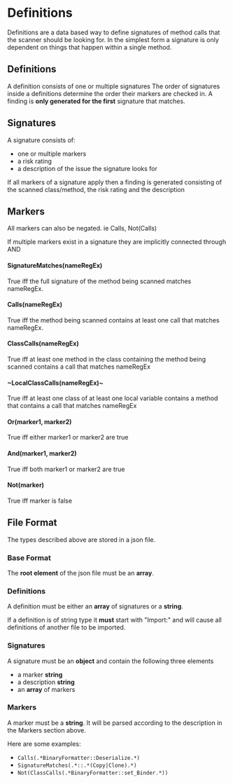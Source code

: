 ﻿# Definitions

Definitions are a data based way to define signatures of method calls that the scanner should be looking for.
In the simplest form a signature is only dependent on things that happen within a single method.

## Definitions
A definition consists of one or multiple signatures
The order of signatures inside a definitions determine the order their markers are checked in.
A finding is **only generated for the first** signature that matches.

## Signatures
A signature consists of:
  * one or multiple markers
  * a risk rating
  * a description of the issue the signature looks for

If all markers of a signature apply then a finding is generated consisting of the scanned class/method, the risk rating and the description

## Markers
All markers can also be negated. ie Calls, Not(Calls)

If multiple markers exist in a signature they are implicitly connected through AND

#### SignatureMatches(nameRegEx)
True iff the full signature of the method being scanned matches nameRegEx.

#### Calls(nameRegEx)
True iff the method being scanned contains at least one call that matches nameRegEx.

#### ClassCalls(nameRegEx)
True iff at least one method in the class containing the method being scanned contains a call that matches nameRegEx

#### ~LocalClassCalls(nameRegEx)~
True iff at least one class of at least one local variable contains a method that contains a call that matches nameRegEx

#### Or(marker1, marker2)
True iff either marker1 or marker2 are true

#### And(marker1, marker2)
True iff both marker1 or marker2 are true

#### Not(marker)
True iff marker is false


## File Format
The types described above are stored in a json file.

### Base Format
The **root element** of the json file must be an **array**.

### Definitions
A definition must be either an **array** of signatures or a **string**.  

If a definition is of string type it **must** start with "Import:" and will cause all definitions of another file to be imported.

### Signatures
A signature must be an **object** and contain the following three elements

  * a marker **string**
  * a description **string**
  * an **array** of markers

### Markers
A marker must be a **string**. It will be parsed according to the description in the Markers section above.  

Here are some examples:

  * `Calls(.*BinaryFormatter::Deserialize.*)`
  * `SignatureMatches(.*::.*(Copy|Clone).*)`
  * `Not(ClassCalls(.*BinaryFormatter::set_Binder.*))`